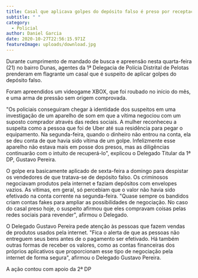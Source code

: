 ```yaml
---
title: Casal que aplicava golpes do depósito falso é preso por receptação em Pelotas
subtitle: " "
category:
  - Policial
author: Daniel Garcia
date: 2020-10-27T22:56:15.971Z
featureImage: uploads/download.jpg
---
```



Durante cumprimento de mandado de busca e apreensão nesta quarta-feira (21) no bairro Dunas, agentes da 1ª Delegacia de Polícia Distrital de Pelotas prenderam em flagrante um casal que é suspeito de aplicar golpes do depósito falso.

Foram apreendidos um videogame XBOX, que foi roubado no início do mês, e uma arma de pressão sem origem comprovada.

"Os policiais conseguiram chegar à identidade dos suspeitos em uma investigação de um aparelho de som em que a vítima negociou com um suposto comprador através das redes sociais. A mulher reconheceu a suspeita como a pessoa que foi de Uber até sua residência para pegar o equipamento. Na segunda-feira, quando o dinheiro não entrou na conta, ela se deu conta de que havia sido vítima de um golpe. Infelizmente esse aparelho não estava mais em posse dos presos, mas as diligências continuarão com o intuito de recuperá-lo", explicou o Delegado Titular da 1ª DP, Gustavo Pereira.

O golpe era basicamente aplicado de sexta-feira a domingo para despistar os vendedores de que tratava-se de depósito falso. Os criminosos negociavam produtos pela internet e faziam depósitos com envelopes vazios. As vítimas, em geral, só percebiam que o valor não havia sido efetivado na conta corrente na segunda-feira. "Quase sempre os bandidos criam contas fakes para ampliar as possibilidades de negociação. No caso do casal preso hoje, o suspeito afirmou que eles compravam coisas pelas redes sociais para revender", afirmou o Delegado.

O Delegado Gustavo Pereira pede atenção às pessoas que fazem vendas de produtos usados pela internet. "Fica o alerta de que as pessoas não entreguem seus bens antes de o pagamento ser efetivado. Há também outras formas de receber os valores, como as contas financeiras dos próprios aplicativos que proporcionam esse tipo de negociação pela internet de forma segura", afirmou o Delegado Gustavo Pereira.

A ação contou com apoio da 2ª DP